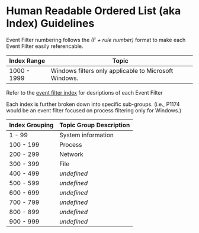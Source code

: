 # Human Readable Ordered List (aka Index) Guidelines
Event Filter numbering follows the *(F + rule number)* format to make each Event Filter easily referencable.

| Index Range | Topic |
| ----------- | ----- |
| 1000 - 1999 | Windows filters only applicable to Microsoft Windows. |

Refer to the [event filter index](filter_index.md) for desriptions of each Event Filter

Each index is further broken down into specific sub-groups.
(i.e., P1174 would be an event filter focused on process filtering only for Windows.)

| Index Grouping | Topic Group Description |
| -------------- | ----------------------- |
| 1 - 99 | System information |
| 100 - 199 | Process |
| 200 - 299 | Network |
| 300 - 399 | File |
| 400 - 499 | *undefined* |
| 500 - 599 | *undefined* |
| 600 - 699 | *undefined* |
| 700 - 799 | *undefined* |
| 800 - 899 | *undefined* |
| 900 - 999 | *undefined* |
